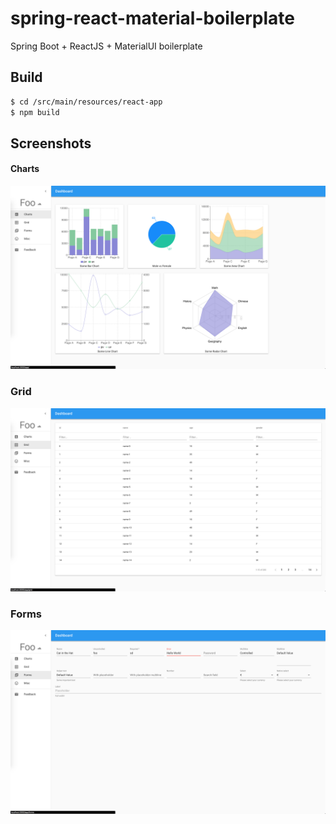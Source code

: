 # spring-react-material-boilerplate
Spring Boot + ReactJS + MaterialUI boilerplate

## Build 
```sh
$ cd /src/main/resources/react-app
$ npm build
```

## Screenshots
#### Charts
![](images/Screen%20Shot%202018-04-25%20at%202.05.17%20AM.png)
### Grid
![](images/Screen%20Shot%202018-04-25%20at%202.05.56%20AM.png)
### Forms
![](images/Screen%20Shot%202018-04-25%20at%2011.12.10%20PM.png)
